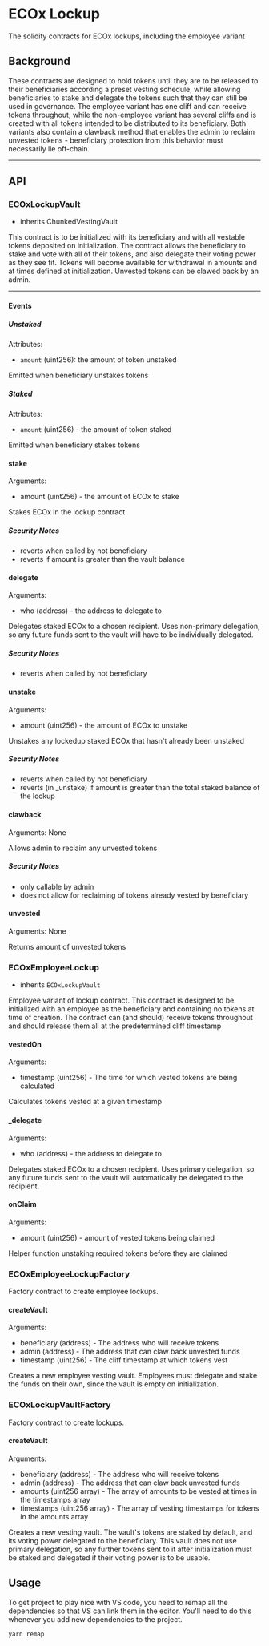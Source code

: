 # ECOx Lockup

The solidity contracts for ECOx lockups, including the employee variant

## Background

These contracts are designed to hold tokens until they are to be released to their beneficiaries according a preset vesting schedule, while allowing beneficiaries to stake and delegate the tokens such that they can still be used in governance. The employee variant has one cliff and can receive tokens throughout, while the non-employee variant has several cliffs and is created with all tokens intended to be distributed to its beneficiary. Both variants also contain a clawback method that enables the admin to reclaim unvested tokens - beneficiary protection from this behavior must necessarily lie off-chain.

---
## API

### ECOxLockupVault
 - inherits ChunkedVestingVault

This contract is to be initialized with its beneficiary and with all vestable tokens deposited on initialization. The contract allows the beneficiary to stake and vote with all of their tokens, and also delegate their voting power as they see fit. Tokens will become available for withdrawal in amounts and at times defined at initialization. Unvested tokens can be clawed back by an admin.

---
#### Events

##### Unstaked
Attributes:
 - `amount` (uint256): the amount of token unstaked

Emitted when beneficiary unstakes tokens

##### Staked
Attributes: 
 - `amount` (uint256) - the amount of token staked

Emitted when beneficiary stakes tokens

#### stake
Arguments:
 - amount (uint256) - the amount of ECOx to stake

Stakes ECOx in the lockup contract

##### Security Notes
 - reverts when called by not beneficiary
 - reverts if amount is greater than the vault balance

#### delegate
Arguments:
 - who (address) - the address to delegate to

Delegates staked ECOx to a chosen recipient. Uses non-primary delegation, so any future funds sent to the vault will have to be individually delegated. 

##### Security Notes
 - reverts when called by not beneficiary

#### unstake
Arguments:
 - amount (uint256) - the amount of ECOx to unstake

Unstakes any lockedup staked ECOx that hasn't already been unstaked

##### Security Notes
 - reverts when called by not beneficiary
 - reverts (in _unstake) if amount is greater than the total staked balance of the lockup

#### clawback
Arguments: None

Allows admin to reclaim any unvested tokens

##### Security Notes
 - only callable by admin
 - does not allow for reclaiming of tokens already vested by beneficiary

#### unvested
Arguments: None

Returns amount of unvested tokens

### ECOxEmployeeLockup
 - inherits `ECOxLockupVault`

Employee variant of lockup contract. This contract is designed to be initialized with an employee as the beneficiary and containing no tokens at time of creation. The contract can (and should) receive tokens throughout and should release them all at the predetermined cliff timestamp

#### vestedOn
Arguments:
 - timestamp (uint256) - The time for which vested tokens are being calculated

Calculates tokens vested at a given timestamp

#### _delegate
Arguments:
 - who (address) - the address to delegate to

Delegates staked ECOx to a chosen recipient. Uses primary delegation, so any future funds sent to the vault will automatically be delegated to the recipient.

#### onClaim
Arguments:
 - amount (uint256) - amount of vested tokens being claimed

Helper function unstaking required tokens before they are claimed

### ECOxEmployeeLockupFactory

Factory contract to create employee lockups.

#### createVault
Arguments:
 - beneficiary (address) - The address who will receive tokens
 - admin (address) - The address that can claw back unvested funds
 - timestamp (uint256) - The cliff timestamp at which tokens vest

Creates a new employee vesting vault. Employees must delegate and stake the funds on their own, since the vault is empty on initialization.

### ECOxLockupVaultFactory

Factory contract to create lockups.

#### createVault
Arguments:
 - beneficiary (address) - The address who will receive tokens
 - admin (address) - The address that can claw back unvested funds
 - amounts (uint256 array) - The array of amounts to be vested at times in the timestamps array
 - timestamps (uint256 array) - The array of vesting timestamps for tokens in the amounts array

Creates a new vesting vault. The vault's tokens are staked by default, and its voting power delegated to the beneficiary. This vault does not use primary delegation, so any further tokens sent to it after initialization must be staked and delegated if their voting power is to be usable. 

## Usage
To get project to play nice with VS code, you need to remap all the dependencies so that VS can link them in the editor. You'll need to do this whenever you add new dependencies to the project.

```
yarn remap
```
